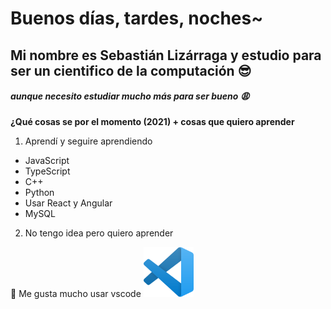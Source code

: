 # Buenos días, tardes, noches~
## Mi nombre es Sebastián Lizárraga y estudio para ser un cientifico de la computación :sunglasses:
##### aunque necesito estudiar mucho más para ser bueno :weary:

**¿Qué cosas se por el momento (2021) + cosas que quiero aprender**
1. Aprendí y seguire aprendiendo
  - JavaScript 
  - TypeScript
  - C++
  - Python
  - Usar React y Angular
  - MySQL
2. No tengo idea pero quiero aprender

:school_satchel: Me gusta mucho usar vscode
<img src="https://raw.githubusercontent.com/sabbirmollah/sabbirmollah/master/img/vscode.png" width=80>  
